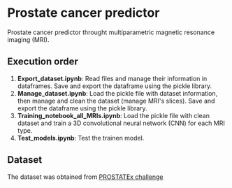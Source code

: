 # Prostate cancer predictor

Prostate cancer predictor throught multiparametric magnetic resonance imaging (MRI).

## Execution order

  1. __Export_dataset.ipynb__: Read files and manage their information in dataframes. Save and export the dataframe using the pickle library.
  2. __Manage_dataset.ipynb__: Load the pickle file with dataset information, then manage and clean the dataset (manage MRI's slices). Save and export the dataframe using the pickle library.
  3. __Training_notebook_all_MRIs.ipynb__: Load the pickle file with clean dataset and train a 3D convolutional neural network (CNN) for each MRI type.
  4. __Test_models.ipynb__: Test the trainen model.

## Dataset

The dataset was obtained from [PROSTATEx challenge](https://wiki.cancerimagingarchive.net/pages/viewpage.action?pageId=23691656)
